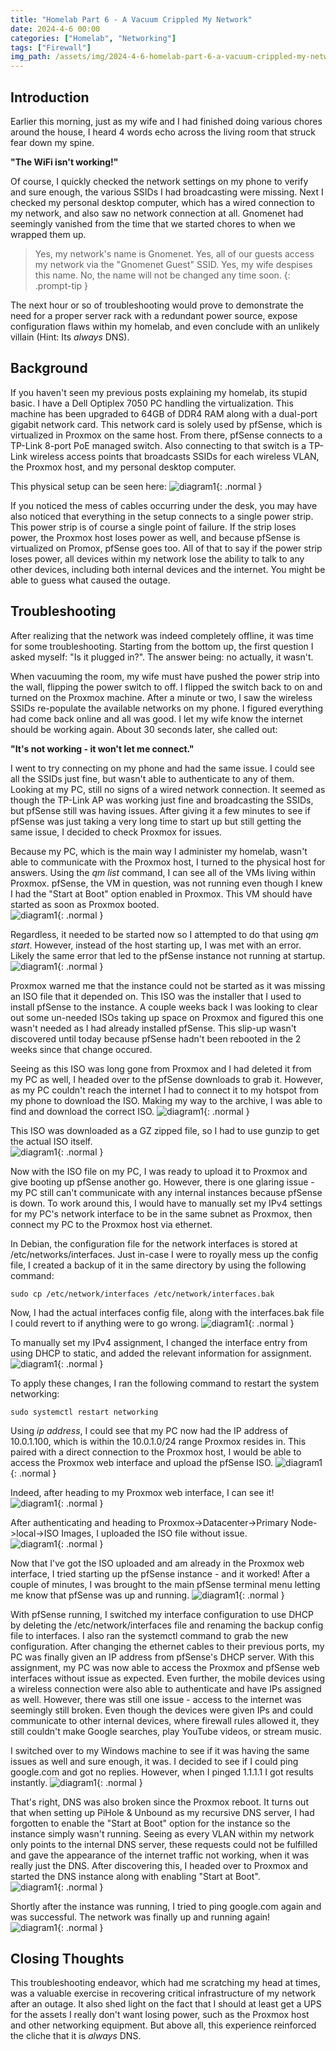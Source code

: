 ```yaml
---
title: "Homelab Part 6 - A Vacuum Crippled My Network"
date: 2024-4-6 00:00
categories: ["Homelab", "Networking"]
tags: ["Firewall"]
img_path: /assets/img/2024-4-6-homelab-part-6-a-vacuum-crippled-my-network
---
```

## Introduction
Earlier this morning, just as my wife and I had finished doing various chores around the house, I heard 4 words echo across the living room that struck fear down my spine.

**"The WiFi isn't working!"**

Of course, I quickly checked the network settings on my phone to verify and sure enough, the various SSIDs I had broadcasting were missing. Next I checked my personal desktop computer, which has a wired connection to my network, and also saw no network connection at all. Gnomenet had seemingly vanished from the time that we started chores to when we wrapped them up.  

> Yes, my network's name is Gnomenet. Yes, all of our guests access my network via the "Gnomenet Guest" SSID. Yes, my wife despises this name. No, the name will not be changed any time soon. 
{: .prompt-tip }  

The next hour or so of troubleshooting would prove to demonstrate the need for a proper server rack with a redundant power source, expose configuration flaws within my homelab, and even conclude with an unlikely villain (Hint: Its *always* DNS). 

## Background
If you haven't seen my previous posts explaining my homelab, its stupid basic. I have a Dell Optiplex 7050 PC handling the virtualization. This machine has been upgraded to 64GB of DDR4 RAM along with a dual-port gigabit network card. This network card is solely used by pfSense, which is virtualized in Proxmox on the same host. From there, pfSense connects to a TP-Link 8-port PoE managed switch. Also connecting to that switch is a TP-Link wireless access points that broadcasts SSIDs for each wireless VLAN, the Proxmox host, and my personal desktop computer. 

This physical setup can be seen here:
![diagram1](1.jpg){: .normal }  

If you noticed the mess of cables occurring under the desk, you may have also noticed that everything in the setup connects to a single power strip. This power strip is of course a single point of failure. If the strip loses power, the Proxmox host loses power as well, and because pfSense is virtualized on Promox, pfSense goes too. All of that to say if the power strip loses power, all devices within my network lose the ability to talk to any other devices, including both internal devices and the internet. You might be able to guess what caused the outage.

## Troubleshooting
After realizing that the network was indeed completely offline, it was time for some troubleshooting. Starting from the bottom up, the first question I asked myself: "Is it plugged in?". The answer being: no actually, it wasn't. 

When vacuuming the room, my wife must have pushed the power strip into the wall, flipping the power switch to off. I flipped the switch back to on and turned on the Proxmox machine. After a minute or two, I saw the wireless SSIDs re-populate the available networks on my phone. I figured everything had come back online and all was good. I let my wife know the internet should be working again. About 30 seconds later, she called out:

**"It's not working - it won't let me connect."**

I went to try connecting on my phone and had the same issue. I could see all the SSIDs just fine, but wasn't able to authenticate to any of them. Looking at my PC, still no signs of a wired network connection. It seemed as though the TP-Link AP was working just fine and broadcasting the SSIDs, but pfSense still was having issues. After giving it a few minutes to see if pfSense was just taking a very long time to start up but still getting the same issue, I decided to check Proxmox for issues. 

Because my PC, which is the main way I administer my homelab, wasn't able to communicate with the Proxmox host, I turned to the physical host for answers. Using the *qm list* command, I can see all of the VMs living within Proxmox. pfSense, the VM in question, was not running even though I knew I had the "Start at Boot" option enabled in Proxmox. This VM should have started as soon as Proxmox booted.  
![diagram1](2.png){: .normal }  

Regardless, it needed to be started now so I attempted to do that using *qm start*. However, instead of the host starting up, I was met with an error. Likely the same error that led to the pfSense instance not running at startup.  
![diagram1](3.png){: .normal }  

Proxmox warned me that the instance could not be started as it was missing an ISO file that it depended on. This ISO was the installer that I used to install pfSense to the instance. A couple weeks back I was looking to clear out some un-needed ISOs taking up space on Proxmox and figured this one wasn't needed as I had already installed pfSense. This slip-up wasn't discovered until today because pfSense hadn't been rebooted in the 2 weeks since that change occured. 

Seeing as this ISO was long gone from Proxmox and I had deleted it from my PC as well, I headed over to the pfSense downloads to grab it. However, as my PC couldn't reach the internet I had to connect it to my hotspot from my phone to download the ISO. Making my way to the archive, I was able to find and download the correct ISO. 
![diagram1](4.png){: .normal }  

This ISO was downloaded as a GZ zipped file, so I had to use gunzip to get the actual ISO itself.  
![diagram1](5.png){: .normal }  

Now with the ISO file on my PC, I was ready to upload it to Proxmox and give booting up pfSense another go. However, there is one glaring issue - my PC still can't communicate with any internal instances because pfSense is down. To work around this, I would have to manually set my IPv4 settings for my PC's network interface to be in the same subnet as Proxmox, then connect my PC to the Proxmox host via ethernet. 

In Debian, the configuration file for the network interfaces is stored at /etc/networks/interfaces. Just in-case I were to royally mess up the config file, I created a backup of it in the same directory by using the following command:  
```shell
sudo cp /etc/network/interfaces /etc/network/interfaces.bak
```  

Now, I had the actual interfaces config file, along with the interfaces.bak file I could revert to if anything were to go wrong.
![diagram1](6.png){: .normal }  

To manually set my IPv4 assignment, I changed the interface entry from using DHCP to static, and added the relevant information for assignment.  
![diagram1](7.png){: .normal }  

To apply these changes, I ran the following command to restart the system networking:  
```shell
sudo systemctl restart networking
```  

Using *ip address*, I could see that my PC now had the IP address of 10.0.1.100, which is within the 10.0.1.0/24 range Proxmox resides in. This paired with a direct connection to the Proxmox host, I would be able to access the Proxmox web interface and upload the pfSense ISO.
![diagram1](8.png){: .normal }  

Indeed, after heading to my Proxmox web interface, I can see it!  
![diagram1](9.png){: .normal }  

After authenticating and heading to Proxmox->Datacenter->Primary Node->local->ISO Images, I uploaded the ISO file without issue.  
![diagram1](10.png){: .normal }  

Now that I've got the ISO uploaded and am already in the Proxmox web interface, I tried starting up the pfSense instance - and it worked! After a couple of minutes, I was brought to the main pfSense terminal menu letting me know that pfSense was up and running. 
![diagram1](11.png){: .normal }  

With pfSense running, I switched my interface configuration to use DHCP by deleting the /etc/network/interfaces file and renaming the backup config file to interfaces. I also ran the systemctl command to grab the new configuration. After changing the ethernet cables to their previous ports, my PC was finally given an IP address from pfSense's DHCP server. With this assignment, my PC was now able to access the Proxmox and pfSense web interfaces without issue as expected. Even further, the mobile devices using a wireless connection were also able to authenticate and have IPs assigned as well. However, there was still one issue - access to the internet was seemingly still broken. Even though the devices were given IPs and could communicate to other internal devices, where firewall rules allowed it, they still couldn't make Google searches, play YouTube videos, or stream music. 

I switched over to my Windows machine to see if it was having the same issues as well and sure enough, it was. I decided to see if I could ping google.com and got no replies. However, when I pinged 1.1.1.1 I got results instantly. 
![diagram1](12.png){: .normal }  

That's right, DNS was also broken since the Proxmox reboot. It turns out that when setting up PiHole & Unbound as my recursive DNS server, I had forgotten to enable the "Start at Boot" option for the instance so the instance simply wasn't running. Seeing as every VLAN within my network only points to the internal DNS server, these requests could not be fulfilled and gave the appearance of the internet traffic not working, when it was really just the DNS. After discovering this, I headed over to Proxmox and started the DNS instance along with enabling "Start at Boot".  
![diagram1](13.png){: .normal }  

Shortly after the instance was running, I tried to ping google.com again and was successful. The network was finally up and running again!  
![diagram1](14.png){: .normal }  

## Closing Thoughts
This troubleshooting endeavor, which had me scratching my head at times, was a valuable exercise in recovering critical infrastructure of my network after an outage. It also shed light on the fact that I should at least get a UPS for the assets I really don't want losing power, such as the Proxmox host and other networking equipment. But above all, this experience reinforced the cliche that it is *always* DNS. 